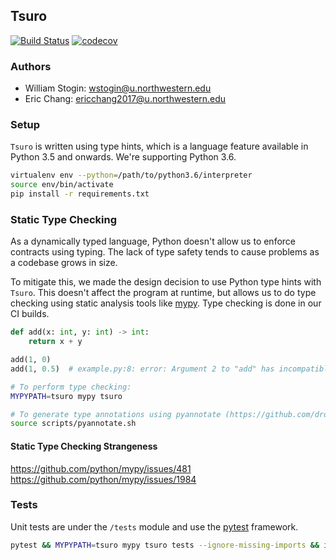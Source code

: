 ## Tsuro

[![Build Status](https://travis-ci.com/chang/Tsuro.svg?token=Vs959weLwfA54UrbgMsc&branch=master)](https://travis-ci.com/chang/Tsuro)
[![codecov](https://codecov.io/gh/chang/Tsuro/branch/master/graph/badge.svg?token=7k8GIzcEI9)](https://codecov.io/gh/chang/Tsuro)

### Authors
- William Stogin: wstogin@u.northwestern.edu
- Eric Chang: ericchang2017@u.northwestern.edu

### Setup

`Tsuro` is written using type hints, which is a language feature available in Python 3.5 and onwards. We're supporting Python 3.6.

```bash
virtualenv env --python=/path/to/python3.6/interpreter
source env/bin/activate
pip install -r requirements.txt
```

### Static Type Checking

As a dynamically typed language, Python doesn't allow us to enforce contracts using typing. The lack of type safety tends to cause problems as a codebase grows in size.

To mitigate this, we made the design decision to use Python type hints with `Tsuro`. This doesn't affect the program at runtime, but allows us to do type checking using static analysis tools like [mypy](https://github.com/python/mypy). Type checking is done in our CI builds.

```python
def add(x: int, y: int) -> int:
    return x + y

add(1, 0)
add(1, 0.5)  # example.py:8: error: Argument 2 to "add" has incompatible type "float"; expected "int"
```

```bash
# To perform type checking:
MYPYPATH=tsuro mypy tsuro

# To generate type annotations using pyannotate (https://github.com/dropbox/pyannotate)
source scripts/pyannotate.sh
```

#### Static Type Checking Strangeness

https://github.com/python/mypy/issues/481
https://github.com/python/mypy/issues/1984

### Tests

Unit tests are under the `/tests` module and use the [pytest](http://pytest.org) framework.


```bash
pytest && MYPYPATH=tsuro mypy tsuro tests --ignore-missing-imports && isort -c tsuro/*.py tests/*.py
```